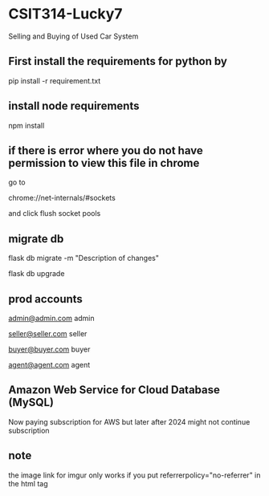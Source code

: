 # CSIT314-Lucky7

Selling and Buying of Used Car System

## First install the requirements for python by

pip install -r requirement.txt

## install node requirements

npm install

## if there is error where you do not have permission to view this file in chrome

go to

chrome://net-internals/#sockets

and click flush socket pools

## migrate db

flask db migrate -m "Description of changes"

flask db upgrade

## prod accounts

admin@admin.com
admin

seller@seller.com
seller

buyer@buyer.com
buyer

agent@agent.com
agent

## Amazon Web Service for Cloud Database (MySQL)

Now paying subscription for AWS but later after 2024 might not continue subscription 

## note

the image link for imgur only works if you put referrerpolicy="no-referrer" in the html tag

